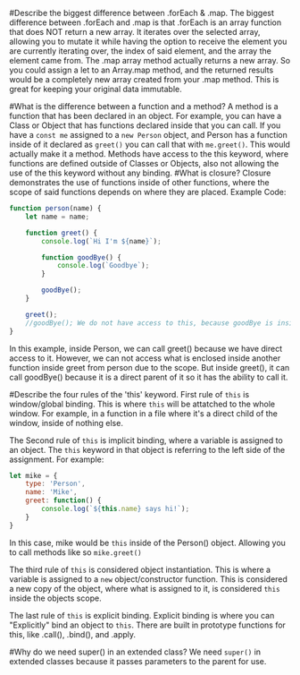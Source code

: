 #Describe the biggest difference between .forEach & .map.
The biggest difference between .forEach and .map is that .forEach is an array function that does NOT return a new array. It iterates over the selected array, allowing you to mutate it while having the option to receive the element you are currently iterating over, the index of said element, and the array the element came from. The .map array method actually returns a new array. So you could assign a let to an Array.map method, and the returned results would be a completely new array created from your .map method. This is great for keeping your original data immutable.

#What is the difference between a function and a method?
A method is a function that has been declared in an object. For example, you can have a Class or Object that has functions declared inside that you can call. If you have a `const me` assigned to a `new Person` object, and Person has a function inside of it declared as `greet()` you can call that with `me.greet()`. This would actually make it a method. Methods have access to the this keyword, where functions are defined outside of Classes or Objects, also not allowing the use of the this keyword without any binding.
#What is closure?
Closure demonstrates the use of functions inside of other functions, where the scope of said functions depends on where they are placed.
Example Code: 
```javascript
function person(name) {
    let name = name;

    function greet() {
        console.log(`Hi I'm ${name}`);

        function goodBye() {
            console.log(`Goodbye`);
        }

        goodBye();
    }

    greet();
    //goodBye(); We do not have access to this, because goodBye is inside of greet() - We only have direct access to calling greet();
}
```
In this example, inside Person, we can call greet() because we have direct access to it. However, we can not access what is enclosed inside another function inside greet from person due to the scope. But inside greet(), it can call goodBye() because it is a direct parent of it so it has the ability to call it.

#Describe the four rules of the 'this' keyword.
First rule of `this` is window/global binding. This is where `this` will be attatched to the whole window. For example, in a function in a file where it's a direct child of the window, inside of nothing else.

The Second rule of `this` is implicit binding, where a variable is assigned to an object. The `this` keyword in that object is referring to the left side of the assignment. For example:
```javascript
let mike = {
    type: 'Person',
    name: 'Mike',
    greet: function() {
        console.log(`${this.name} says hi!`);
    }
}
```
In this case, mike would be `this` inside of the Person() object. Allowing you to call methods like so `mike.greet()`

The third rule of `this` is considered object instantiation. This is where a variable is assigned to a `new` object/constructor function. This is considered a new copy of the object, where what is assigned to it, is considered `this` inside the objects scope.

The last rule of `this` is explicit binding. Explicit binding is where you can "Explicitly" bind an object to `this`. There are built in prototype functions for this, like .call(), .bind(), and .apply.

#Why do we need super() in an extended class?
We need `super()` in extended classes because it passes parameters to the parent for use.


